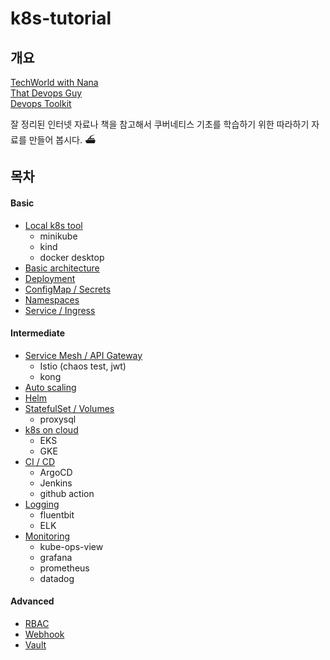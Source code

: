 k8s-tutorial
============

개요
---
[TechWorld with Nana](https://www.youtube.com/c/TechWorldwithNana)  
[That Devops Guy](https://www.youtube.com/c/MarcelDempers)  
[Devops Toolkit](https://www.youtube.com/c/DevOpsToolkit)  

잘 정리된 인터넷 자료나 책을 참고해서 쿠버네티스 기초를 학습하기 위한 따라하기 자료를 만들어 봅시다. ⛴

목차
---
#### Basic 
* [Local k8s tool](./local_k8s)
  - minikube
  - kind
  - docker desktop
* [Basic architecture](./basic_architecture)
* [Deployment]()
* [ConfigMap / Secrets]()
* [Namespaces]()
* [Service / Ingress]()

#### Intermediate
* [Service Mesh / API Gateway]()
  - Istio (chaos test, jwt)
  - kong
* [Auto scaling]()
* [Helm]()
* [StatefulSet / Volumes]()
  - proxysql
* [k8s on cloud]()
  - EKS
  - GKE
* [CI / CD]()
  - ArgoCD
  - Jenkins
  - github action
* [Logging]()
  - fluentbit
  - ELK
* [Monitoring]()
  - kube-ops-view
  - grafana
  - prometheus
  - datadog  

#### Advanced
* [RBAC]()  
* [Webhook]()
* [Vault]()



